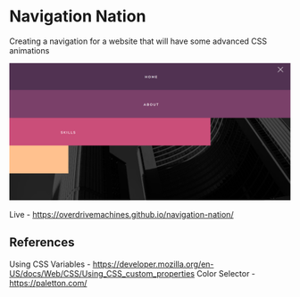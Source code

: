# Navigation Nation

Creating a navigation for a website that will have some advanced CSS animations

![Preview](preview.png)

Live - https://overdrivemachines.github.io/navigation-nation/

## References

Using CSS Variables - https://developer.mozilla.org/en-US/docs/Web/CSS/Using_CSS_custom_properties
Color Selector - https://paletton.com/
